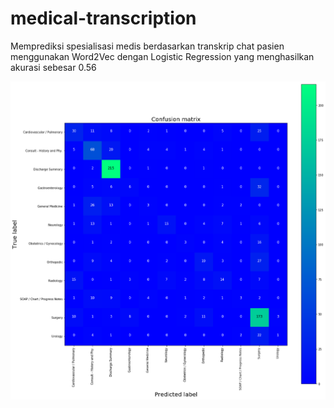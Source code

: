 # medical-transcription
Memprediksi spesialisasi medis berdasarkan transkrip chat pasien menggunakan Word2Vec dengan Logistic Regression yang menghasilkan akurasi sebesar 0.56

![](Confussion%20Matrix.png)
